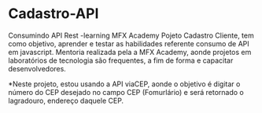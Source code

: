 # Cadastro-API
Consumindo API Rest -learning MFX Academy
Pojeto Cadastro Cliente, tem como objetivo, aprender e testar as habilidades referente consumo de API em javascript.
Mentoria realizada pela a MFX Academy, aonde projetos em laboratórios de tecnologia são frequentes, a fim de forma e capacitar desenvolvedores.

*Neste projeto, estou usando a API viaCEP, aonde o objetivo é digitar o número do CEP desejado no campo CEP (Fomurlário) e será retornado
o lagradouro, endereço daquele CEP.
